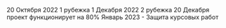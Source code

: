 20 Октября 2022 1 рубежка
1 Декабря 2022 2 рубежка
20 Декабря проект функционирует на 80%
Январь 2023 - Защита курсовых работ
